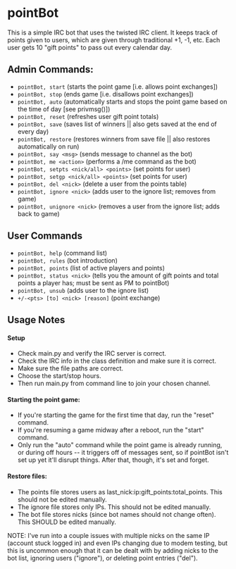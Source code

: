 # pointBot
This is a simple IRC bot that uses the twisted IRC client. It keeps track of points given to users, which are given
through traditional +1, -1, etc. Each user gets 10 "gift points" to pass out every calendar day.

## Admin Commands:
- `pointBot, start` (starts the point game [i.e. allows point exchanges])
- `pointBot, stop` (ends game [i.e. disallows point exchanges])
- `pointBot, auto` (automatically starts and stops the point game based on the time of day [see privmsg()])
- `pointBot, reset` (refreshes user gift point totals)
- `pointBot, save` (saves list of winners || also gets saved at the end of every day)
- `pointBot, restore` (restores winners from save file || also restores automatically on run)
- `pointBot, say <msg>` (sends message to channel as the bot)
- `pointBot, me <action>` (performs a /me command as the bot)
- `pointBot, setpts <nick/all> <points>` (set points for user)
- `pointBot, setgp <nick/all> <points>` (set points for user)
- `pointBot, del <nick>` (delete a user from the points table)
- `pointBot, ignore <nick>` (adds user to the ignore list; removes from game)
- `pointBot, unignore <nick>` (removes a user from the ignore list; adds back to game)
		 
 ## User Commands
- `pointBot, help` (command list)
- `pointBot, rules` (bot introduction)
- `pointBot, points` (list of active players and points)
- `pointBot, status <nick>` (tells you the amount of gift points and total points a player has; must be sent as PM to pointBot)
- `pointBot, unsub` (adds user to the ignore list)
- `+/-<pts> [to] <nick> [reason]` (point exchange)
		 
## Usage Notes
#### Setup
- Check main.py and verify the IRC server is correct.
- Check the IRC info in the class definition and make sure it is correct.
- Make sure the file paths are correct.
- Choose the start/stop hours.
- Then run main.py from command line to join your chosen channel.
		   
#### Starting the point game:
- If you're starting the game for the first time that day, run the "reset" command. 
- If you're resuming a game midway after a reboot, run the "start" command. 
- Only run the "auto" command while the point game is already running, or during off hours -- it triggers off of messages sent, so if pointBot isn't set up yet it'll disrupt things. After that, though, it's set and forget.
	
#### Restore files:
- The points file stores users as last_nick:ip:gift_points:total_points. This should not be edited manually.
- The ignore file stores only IPs. This should not be edited manually.
- The bot file stores nicks (since bot names should not change often). This SHOULD be edited manually.

NOTE: I've run into a couple issues with multiple nicks on the same IP (account stuck logged in) and even IPs changing due to modem testing, but this is uncommon enough that it can be dealt with by adding nicks to the bot list, ignoring users ("ignore"), or deleting point entries ("del").